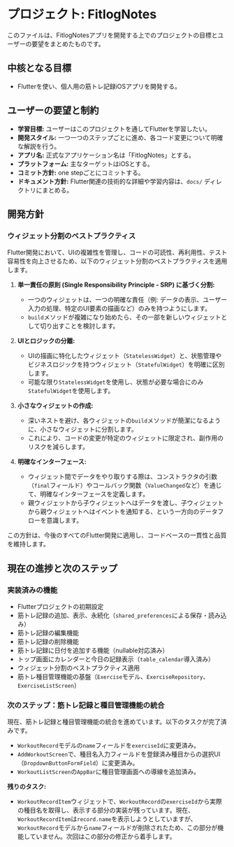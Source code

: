 # プロジェクト: FitlogNotes

このファイルは、FitlogNotesアプリを開発する上でのプロジェクトの目標とユーザーの要望をまとめたものです。

## 中核となる目標
- Flutterを使い、個人用の筋トレ記録iOSアプリを開発する。

## ユーザーの要望と制約
- **学習目標:** ユーザーはこのプロジェクトを通してFlutterを学習したい。
- **開発スタイル:** 一つ一つのステップごとに進め、各コード変更について明確な解説を行う。
- **アプリ名:** 正式なアプリケーション名は「FitlogNotes」とする。
- **プラットフォーム:** 主なターゲットはiOSとする。
- **コミット方針:** one stepごとにコミットする。
- **ドキュメント方針:** Flutter関連の技術的な詳細や学習内容は、`docs/` ディレクトリにまとめる。

## 開発方針

### ウィジェット分割のベストプラクティス

Flutter開発において、UIの複雑性を管理し、コードの可読性、再利用性、テスト容易性を向上させるため、以下のウィジェット分割のベストプラクティスを適用します。

1.  **単一責任の原則 (Single Responsibility Principle - SRP) に基づく分割:**
    *   一つのウィジェットは、一つの明確な責任（例: データの表示、ユーザー入力の処理、特定のUI要素の描画など）のみを持つようにします。
    *   `build`メソッドが複雑になり始めたら、その一部を新しいウィジェットとして切り出すことを検討します。

2.  **UIとロジックの分離:**
    *   UIの描画に特化したウィジェット（`StatelessWidget`）と、状態管理やビジネスロジックを持つウィジェット（`StatefulWidget`）を明確に区別します。
    *   可能な限り`StatelessWidget`を使用し、状態が必要な場合にのみ`StatefulWidget`を使用します。

3.  **小さなウィジェットの作成:**
    *   深いネストを避け、各ウィジェットの`build`メソッドが簡潔になるように、小さなウィジェットに分割します。
    *   これにより、コードの変更が特定のウィジェットに限定され、副作用のリスクを減らします。

4.  **明確なインターフェース:**
    *   ウィジェット間でデータをやり取りする際は、コンストラクタの引数（`final`フィールド）やコールバック関数（`ValueChanged`など）を通じて、明確なインターフェースを定義します。
    *   親ウィジェットから子ウィジェットへはデータを渡し、子ウィジェットから親ウィジェットへはイベントを通知する、という一方向のデータフローを意識します。

この方針は、今後のすべてのFlutter開発に適用し、コードベースの一貫性と品質を維持します。

## 現在の進捗と次のステップ

### 実装済みの機能

*   Flutterプロジェクトの初期設定
*   筋トレ記録の追加、表示、永続化（`shared_preferences`による保存・読み込み）
*   筋トレ記録の編集機能
*   筋トレ記録の削除機能
*   筋トレ記録に日付を追加する機能（nullable対応済み）
*   トップ画面にカレンダーと今日の記録表示（`table_calendar`導入済み）
*   ウィジェット分割のベストプラクティス適用
*   筋トレ種目管理機能の基盤（`Exercise`モデル、`ExerciseRepository`、`ExerciseListScreen`）

### 次のステップ：筋トレ記録と種目管理機能の統合

現在、筋トレ記録と種目管理機能の統合を進めています。以下のタスクが完了済みです。

*   `WorkoutRecord`モデルの`name`フィールドを`exerciseId`に変更済み。
*   `AddWorkoutScreen`で、種目名入力フィールドを登録済み種目からの選択UI（`DropdownButtonFormField`）に変更済み。
*   `WorkoutListScreen`の`AppBar`に種目管理画面への導線を追加済み。

**残りのタスク:**

*   `WorkoutRecordItem`ウィジェットで、`WorkoutRecord`の`exerciseId`から実際の種目名を取得し、表示する部分の実装が残っています。現在、`WorkoutRecordItem`は`record.name`を表示しようとしていますが、`WorkoutRecord`モデルから`name`フィールドが削除されたため、この部分が機能していません。次回はこの部分の修正から着手します。